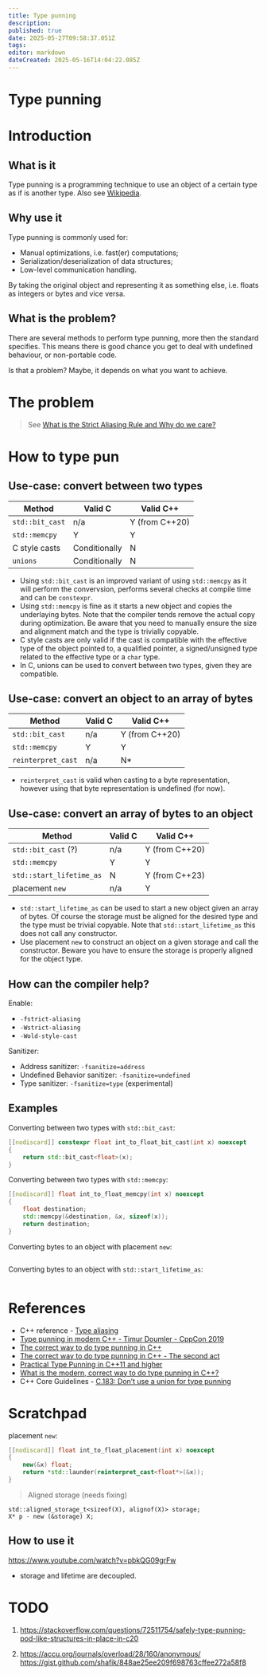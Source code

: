 ```yaml
---
title: Type punning
description: 
published: true
date: 2025-05-27T09:58:37.051Z
tags: 
editor: markdown
dateCreated: 2025-05-16T14:04:22.085Z
---
```


# Type punning


# Introduction

## What is it

Type punning is a programming technique to use an object of a certain type as if is another type. Also see [Wikipedia](https://en.wikipedia.org/wiki/Type_punning).

## Why use it

Type punning is commonly used for:
* Manual optimizations, i.e. fast(er) computations;
* Serialization/deserialization of data structures;
* Low-level communication handling.

By taking the original object and representing it as something else, i.e. floats as integers or bytes and vice versa.

## What is the problem?

There are several methods to perform type punning, more then the standard specifies. This means there is good chance you get to deal with undefined behaviour, or non-portable code.

Is that a problem? Maybe, it depends on what you want to achieve.

# The problem

> See [What is the Strict Aliasing Rule and Why do we care?](https://gist.github.com/shafik/848ae25ee209f698763cffee272a58f8)


# How to type pun

## Use-case: convert between two types

Method | Valid C | Valid C++
| --- | --- | --- |
| `std::bit_cast` | n/a | Y (from C++20) |
| `std::memcpy` | Y | Y |
| C style casts | Conditionally | N |
| `unions` | Conditionally | N |

* Using `std::bit_cast` is an improved variant of using `std::memcpy` as it will perform the convervsion, performs several checks at compile time and can be `constexpr`.
* Using `std::memcpy` is fine as it starts a new object and copies the underlaying bytes. Note that the compiler tends remove the actual copy during optimization. Be aware that you need to manually ensure the size and alignment match and the type is trivially copyable.
* C style casts are only valid if the cast is compatible with the effective type of the object pointed to, a qualified pointer, a signed/unsigned type related to the effective type or a `char` type.
* In C, unions can be used to convert between two types, given they are compatible.

## Use-case: convert an object to an array of bytes

Method | Valid C | Valid C++
| --- | --- | --- |
| `std::bit_cast` | n/a | Y (from C++20) |
| `std::memcpy` | Y | Y |
| `reinterpret_cast` | n/a | N* |

* `reinterpret_cast` is valid when casting to a byte representation, however using that byte representation is undefined (for now).

## Use-case: convert an array of bytes to an object

Method | Valid C | Valid C++
| --- | --- | --- |
| `std::bit_cast` (?) | n/a | Y (from C++20) |
| `std::memcpy` | Y | Y |
| `std::start_lifetime_as` | N | Y (from C++23)
| placement `new` | n/a | Y |

* `std::start_lifetime_as` can be used to start a new object given an array of bytes. Of course the storage must be aligned for the desired type and the type must be trivial copyable. Note that `std::start_lifetime_as` this does not call any constructor.
* Use placement `new` to construct an object on a given storage and call the constructor. Beware you have to ensure the storage is properly aligned for the object type.

## How can the compiler help?

Enable:
* `-fstrict-aliasing`
* `-Wstrict-aliasing`
* `-Wold-style-cast`

Sanitizer:
* Address sanitizer: `-fsanitize=address`
* Undefined Behavior sanitizer: `-fsanitize=undefined`
* Type sanitizer: `-fsanitize=type` (experimental)

## Examples

Converting between two types with `std::bit_cast`:
```C++
[[nodiscard]] constexpr float int_to_float_bit_cast(int x) noexcept
{
    return std::bit_cast<float>(x);
}
```

Converting between two types with `std::memcpy`:
```C++
[[nodiscard]] float int_to_float_memcpy(int x) noexcept
{
    float destination;
    std::memcpy(&destination, &x, sizeof(x));
    return destination;
}
```

Converting bytes to an object with placement `new`:
```C++ 
```

Converting bytes to an object with `std::start_lifetime_as`:
```C++

```

# References

* C++ reference - [Type aliasing](https://en.cppreference.com/w/cpp/language/reinterpret_cast#Type_aliasing)
* [Type punning in modern C++ - Timur Doumler - CppCon 2019](https://www.youtube.com/watch?v=_qzMpk-22cc)
* [The correct way to do type punning in C++](https://andreasfertig.com/blog/2025/03/the-correct-way-to-do-type-punning-in-cpp/)
* [The correct way to do type punning in C++ - The second act](https://andreasfertig.com/blog/2025/04/the-correct-way-to-do-type-punning-in-cpp-the-second-act/)
* [Practical Type Punning in C++11 and higher](https://blog.hiebl.cc/posts/practical-type-punning-in-cpp/)
* [What is the modern, correct way to do type punning in C++?](https://stackoverflow.com/questions/67636231/what-is-the-modern-correct-way-to-do-type-punning-in-c)
* C++ Core Guidelines - [C.183: Don’t use a union for type punning](https://isocpp.github.io/CppCoreGuidelines/CppCoreGuidelines#Ru-pun)

# Scratchpad


placement `new`:
```C++
[[nodiscard]] float int_to_float_placement(int x) noexcept
{
    new(&x) float;
    return *std::launder(reinterpret_cast<float*>(&x));
}
```

> Aligned storage (needs fixing)
```
std::aligned_storage_t<sizeof(X), alignof(X)> storage;
X* p - new (&storage) X;
```


## How to use it


https://www.youtube.com/watch?v=pbkQG09grFw
* storage and lifetime are decoupled.

# TODO

1. https://stackoverflow.com/questions/72511754/safely-type-punning-pod-like-structures-in-place-in-c20

1. https://accu.org/journals/overload/28/160/anonymous/
   https://gist.github.com/shafik/848ae25ee209f698763cffee272a58f8
 
 
